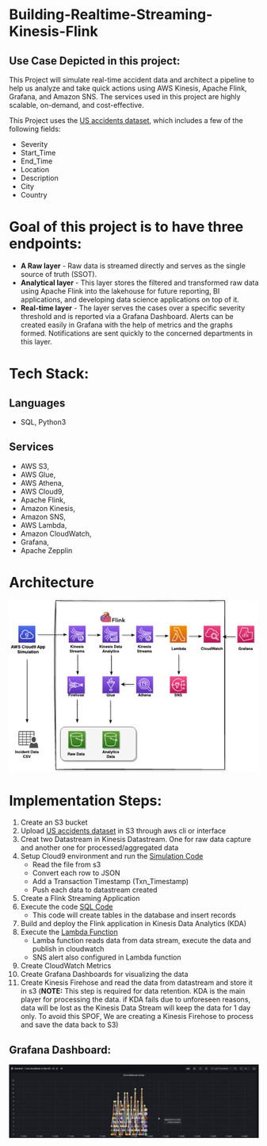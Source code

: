 # Building-Realtime-Streaming-Kinesis-Flink

## Use Case Depicted in this project:

This Project will simulate real-time accident data and architect a pipeline to help us analyze and take quick actions using AWS Kinesis, Apache Flink, Grafana, and Amazon SNS. The services used in this project are highly scalable, on-demand, and cost-effective.

This Project uses the [US accidents dataset](https://www.kaggle.com/datasets/sobhanmoosavi/us-accidents), which includes a few of the following fields: 
- Severity
- Start_Time
- End_Time
- Location
- Description
- City
- Country


# Goal of this project is to have three endpoints:
- **A Raw layer** - Raw data is streamed directly and serves as the single source of truth (SSOT).
- **Analytical layer** - This layer stores the filtered and transformed raw data using Apache Flink into the lakehouse for future reporting, BI applications,  and developing data science applications on
top of it.
- **Real-time layer** - The layer serves the cases over a specific severity threshold and is reported via a Grafana Dashboard.  Alerts can be created easily in Grafana with the help of metrics and the graphs formed. Notifications are sent quickly to the concerned departments in this layer.

# Tech Stack:
## Languages
- SQL, Python3
## Services 
- AWS S3, 
- AWS Glue, 
- AWS Athena, 
- AWS Cloud9, 
- Apache Flink, 
- Amazon Kinesis,
- Amazon SNS, 
- AWS Lambda, 
- Amazon CloudWatch, 
- Grafana, 
- Apache Zepplin

# Architecture
![Screenshot of a comment on a GitHub issue showing an image, added in the Markdown, of an Octocat smiling and raising a tentacle.](https://github.com/vekr1518/Building-Realtime-Streaming-Kinesis-Flink/blob/main/Architecture.png)

# Implementation Steps:
1. Create an S3 bucket
2. Upload [US accidents dataset](https://www.kaggle.com/datasets/sobhanmoosavi/us-accidents) in S3 through aws cli or interface
3. Creat two Datastream in Kinesis Datastream. One for raw data capture and another one for processed/aggregated data
4. Setup Cloud9 environment and run the [Simulation Code](https://github.com/vekr1518/Building-Realtime-Streaming-Kinesis-Flink/blob/main/Stream-data-app-simulation.py)
    - Read the file from s3
    - Convert each row to JSON
    - Add a Transaction Timestamp (Txn_Timestamp)
    - Push each data to datastream created
5. Create a Flink Streaming Application
6. Execute the code [SQL Code](https://github.com/vekr1518/Building-Realtime-Streaming-Kinesis-Flink/blob/main/sql-flink-us-accidents-Zeppelin.rtf)
    - This code will create tables in the database and insert records
7. Build and deploy the Flink application in Kinesis Data Analytics (KDA)
8. Execute the [Lambda Function](https://github.com/vekr1518/Building-Realtime-Streaming-Kinesis-Flink/blob/main/lambda_function.py)
    - Lamba function reads data from data stream, execute the data and publish in cloudwatch
    - SNS alert also configured in Lambda function
9. Create CloudWatch Metrics
10. Create Grafana Dashboards for visualizing the data
11. Create Kinesis Firehose and read the data from datastream and store it in s3 (**NOTE:** This step is required for data retention. KDA is the main player for processing the data. if KDA fails due to unforeseen reasons, data will be lost as the Kinesis Data Stream will keep the data for 1 day only. To avoid this SPOF, We are creating a Kinesis Firehose to process and save the data back to S3)

## Grafana Dashboard:
![Screenshot of a comment on a GitHub issue showing an image, added in the Markdown, of an Octocat smiling and raising a tentacle.](https://github.com/vekr1518/Building-Realtime-Streaming-Kinesis-Flink/blob/main/Grafana_Dashboard.png)



